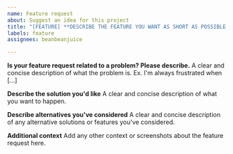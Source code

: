 ```yaml
---
name: Feature request
about: Suggest an idea for this project
title: "[FEATURE] **DESCRIBE THE FEATURE YOU WANT AS SHORT AS POSSIBLE HERE**"
labels: feature
assignees: beanbeanjuice

---
```


**Is your feature request related to a problem? Please describe.**
A clear and concise description of what the problem is. Ex. I'm always frustrated when [...]

**Describe the solution you'd like**
A clear and concise description of what you want to happen.

**Describe alternatives you've considered**
A clear and concise description of any alternative solutions or features you've considered.

**Additional context**
Add any other context or screenshots about the feature request here.
